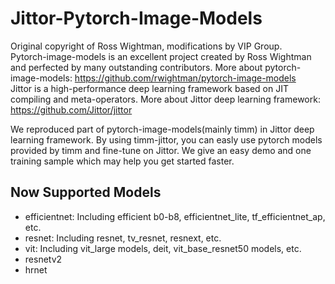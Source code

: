 # Jittor-Pytorch-Image-Models
Original copyright of Ross Wightman, modifications by VIP Group.  
Pytorch-image-models is an excellent project created by Ross Wightman and perfected by many outstanding contributors. More about pytorch-image-models: https://github.com/rwightman/pytorch-image-models    
Jittor is a high-performance deep learning framework based on JIT compiling and meta-operators. More about Jittor deep learning framework: https://github.com/Jittor/jittor  

We reproduced part of pytorch-image-models(mainly timm) in Jittor deep learning framework. By using timm-jittor, you can easly use pytorch models provided by timm and fine-tune on Jittor. We give an easy demo and one training sample which may help you get started faster.  

## Now Supported Models
- efficientnet: Including efficient b0-b8, efficientnet_lite, tf_efficientnet_ap, etc.
- resnet: Including resnet, tv_resnet, resnext, etc.
- vit: Including vit_large models, deit, vit_base_resnet50 models, etc.
- resnetv2
- hrnet  
